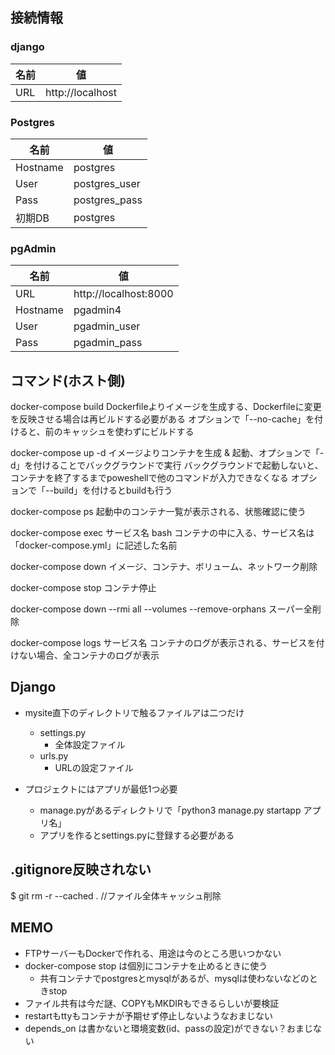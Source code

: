 ## 接続情報

### django
| 名前 | 値               |
| ---- | ---------------- |
| URL  | http://localhost |

### Postgres
| 名前     | 値            |
| -------- | ------------- |
| Hostname | postgres      |
| User     | postgres_user | 
| Pass     | postgres_pass |
| 初期DB   | postgres      | 

### pgAdmin
| 名前     | 値                    |
| -------- | --------------------- |
| URL      | http://localhost:8000 |
| Hostname | pgadmin4              |
| User     | pgadmin_user          | 
| Pass     | pgadmin_pass          |



## コマンド(ホスト側)

docker-compose build
    Dockerfileよりイメージを生成する、Dockerfileに変更を反映させる場合は再ビルドする必要がある
    オプションで「--no-cache」を付けると、前のキャッシュを使わずにビルドする

docker-compose up -d
    イメージよりコンテナを生成 & 起動、オプションで「-d」を付けることでバックグラウンドで実行
    バックグラウンドで起動しないと、コンテナを終了するまでpoweshellで他のコマンドが入力できなくなる
    オプションで「--build」を付けるとbuildも行う

docker-compose ps
    起動中のコンテナ一覧が表示される、状態確認に使う

docker-compose exec サービス名 bash
    コンテナの中に入る、サービス名は「docker-compose.yml」に記述した名前

docker-compose down
    イメージ、コンテナ、ボリューム、ネットワーク削除

docker-compose stop
    コンテナ停止

docker-compose down --rmi all --volumes --remove-orphans
    スーパー全削除

docker-compose logs サービス名
    コンテナのログが表示される、サービスを付けない場合、全コンテナのログが表示


## Django
* mysite直下のディレクトリで触るファイルアは二つだけ
    * settings.py
        * 全体設定ファイル
    * urls.py
        * URLの設定ファイル

* プロジェクトにはアプリが最低1つ必要
    * manage.pyがあるディレクトリで「python3 manage.py startapp アプリ名」
    * アプリを作るとsettings.pyに登録する必要がある

## .gitignore反映されない
$ git rm -r --cached . //ファイル全体キャッシュ削除

## MEMO
* FTPサーバーもDockerで作れる、用途は今のところ思いつかない
* docker-compose stop は個別にコンテナを止めるときに使う
    * 共有コンテナでpostgresとmysqlがあるが、mysqlは使わないなどのときstop
* ファイル共有は今だ謎、COPYもMKDIRもできるらしいが要検証
* restartもttyもコンテナが予期せず停止しないようなおまじない
* depends_on は書かないと環境変数(id、passの設定)ができない？おまじない